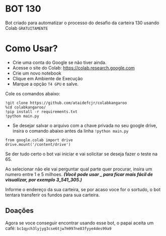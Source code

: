 # BOT 130 

Bot criado para automatizar o processo do desafio da carteira 130 usando Colab `GRATUITAMENTE`

# Como Usar? 
* Crie uma conta do Google se não tiver ainda.
* Acesse o site do Colab: https://colab.research.google.com
* Crie um novo notebook
* Clique em Ambiente de Execução
* Marque a opção `T4 GPU` e salve.

Cole os comandos abaixo:

```
!git clone https://github.com/ataidefcjr/colabkangaroo
%cd colabkangaroo/
!pip install -r requirements.txt
!python main.py
```

* Se desejar salvar o arquivo com a chave privada no seu google drive, insira o comando abaixo antes da linha `!python main.py`
```
from google.colab import drive
drive.mount('/content/drive')
```

Se der tudo certo o bot vai iniciar e vai solicitar se deseja fazer o teste na 65.

Ao selecionar não ele vai perguntar qual parte quer procurar, insira um numero entre 1 e 5 milhoes.
***(Você pode usar _ para ficar mais fácil de visualizar, por exemplo 3_541_305.)***

Informe o endereço da sua carteira, se por acaso voce for o sortudo, o bot tentara transferir os fundos para sua carteira.    

## Doações 

Agora se voce conseguir encontrar usando esse bot, o papai aceita um café: `bc1qych3lyjyg3cse6tjw7m997ne83fyye4des99a9`